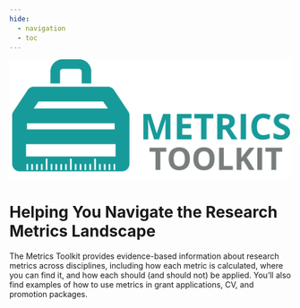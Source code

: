 ```yaml
---
hide:
  - navigation
  - toc
---
```

![metrics-toolkit-logo](images/mt-log.png)
# Helping You Navigate the Research Metrics Landscape

The Metrics Toolkit provides evidence-based information about research metrics across disciplines, including how each metric is calculated, where you can find it, and how each should (and should not) be applied. You’ll also find examples of how to use metrics in grant applications, CV, and promotion packages.
